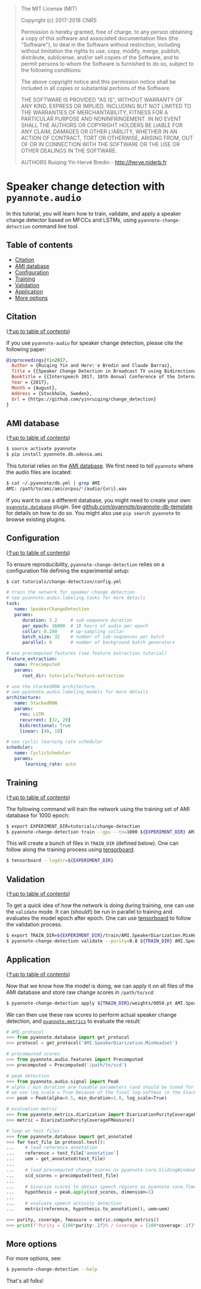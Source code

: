 > The MIT License (MIT)
>
> Copyright (c) 2017-2018 CNRS
>
> Permission is hereby granted, free of charge, to any person obtaining a copy
> of this software and associated documentation files (the "Software"), to deal
> in the Software without restriction, including without limitation the rights
> to use, copy, modify, merge, publish, distribute, sublicense, and/or sell
> copies of the Software, and to permit persons to whom the Software is
> furnished to do so, subject to the following conditions:
>
> The above copyright notice and this permission notice shall be included in all
> copies or substantial portions of the Software.
>
> THE SOFTWARE IS PROVIDED "AS IS", WITHOUT WARRANTY OF ANY KIND, EXPRESS OR
> IMPLIED, INCLUDING BUT NOT LIMITED TO THE WARRANTIES OF MERCHANTABILITY,
> FITNESS FOR A PARTICULAR PURPOSE AND NONINFRINGEMENT. IN NO EVENT SHALL THE
> AUTHORS OR COPYRIGHT HOLDERS BE LIABLE FOR ANY CLAIM, DAMAGES OR OTHER
> LIABILITY, WHETHER IN AN ACTION OF CONTRACT, TORT OR OTHERWISE, ARISING FROM,
> OUT OF OR IN CONNECTION WITH THE SOFTWARE OR THE USE OR OTHER DEALINGS IN THE
> SOFTWARE.
>
> AUTHORS
> Ruiqing Yin
> Hervé Bredin - http://herve.niderb.fr

# Speaker change detection with `pyannote.audio`

In this tutorial, you will learn how to train, validate, and apply a speaker change detector based on MFCCs and LSTMs, using `pyannote-change-detection` command line tool.

## Table of contents
- [Citation](#citation)
- [AMI database](#ami-database)
- [Configuration](#configuration)
- [Training](#training)
- [Validation](#validation)
- [Application](#application)
- [More options](#more-options)

## Citation
([↑up to table of contents](#table-of-contents))

If you use `pyannote-audio` for speaker change detection, please cite the following paper:

```bibtex
@inproceedings{Yin2017,
  Author = {Ruiqing Yin and Herv\'e Bredin and Claude Barras},
  Title = {{Speaker Change Detection in Broadcast TV using Bidirectional Long Short-Term Memory Networks}},
  Booktitle = {{Interspeech 2017, 18th Annual Conference of the International Speech Communication Association}},
  Year = {2017},
  Month = {August},
  Address = {Stockholm, Sweden},
  Url = {https://github.com/yinruiqing/change_detection}
}
```

## AMI database
([↑up to table of contents](#table-of-contents))

```bash
$ source activate pyannote
$ pip install pyannote.db.odessa.ami
```

This tutorial relies on the [AMI database](http://groups.inf.ed.ac.uk/ami/corpus). We first need to tell `pyannote` where the audio files are located:

```bash
$ cat ~/.pyannote/db.yml | grep AMI
AMI: /path/to/ami/amicorpus/*/audio/{uri}.wav
```

If you want to use a different database, you might need to create your own [`pyannote.database`](http://github.com/pyannote/pyannote-database) plugin.
See [github.com/pyannote/pyannote-db-template](https://github.com/pyannote/pyannote-db-template) for details on how to do so. You might also use `pip search pyannote` to browse existing plugins.

## Configuration
([↑up to table of contents](#table-of-contents))

To ensure reproducibility, `pyannote-change-detection` relies on a configuration file defining the experimental setup:

```bash
$ cat tutorials/change-detection/config.yml
```
```yaml
# train the network for speaker change detection
# see pyannote.audio.labeling.tasks for more details
task:
   name: SpeakerChangeDetection
   params:
      duration: 3.2     # sub-sequence duration
      per_epoch: 36000  # 10 hours of audio per epoch
      collar: 0.200     # up-sampling collar
      batch_size: 32    # number of sub-sequences per batch
      parallel: 4       # number of background batch generators

# use precomputed features (see feature extraction tutorial)
feature_extraction:
   name: Precomputed
   params:
      root_dir: tutorials/feature-extraction

# use the StackedRNN architecture.
# see pyannote.audio.labeling.models for more details
architecture:
   name: StackedRNN
   params:
     rnn: LSTM
     recurrent: [32, 20]
     bidirectional: True
     linear: [40, 10]

# use cyclic learning rate scheduler
scheduler:
   name: CyclicScheduler
   params:
       learning_rate: auto
```

## Training
([↑up to table of contents](#table-of-contents))

The following command will train the network using the training set of AMI database for 1000 epoch:

```bash
$ export EXPERIMENT_DIR=tutorials/change-detection
$ pyannote-change-detection train --gpu --to=1000 ${EXPERIMENT_DIR} AMI.SpeakerDiarization.MixHeadset
```

This will create a bunch of files in `TRAIN_DIR` (defined below).
One can follow along the training process using [tensorboard](https://github.com/tensorflow/tensorboard).
```bash
$ tensorboard --logdir=${EXPERIMENT_DIR}
```

## Validation
([↑up to table of contents](#table-of-contents))

To get a quick idea of how the network is doing during training, one can use the `validate` mode.
It can (should!) be run in parallel to training and evaluates the model epoch after epoch.
One can use [tensorboard](https://github.com/tensorflow/tensorboard) to follow the validation process.

```bash
$ export TRAIN_DIR=${EXPERIMENT_DIR}/train/AMI.SpeakerDiarization.MixHeadset.train
$ pyannote-change-detection validate --purity=0.8 ${TRAIN_DIR} AMI.SpeakerDiarization.MixHeadset
```

## Application
([↑up to table of contents](#table-of-contents))

Now that we know how the model is doing, we can apply it on all files of the AMI database and store raw change scores in `/path/to/scd`:

```bash
$ pyannote-change-detection apply ${TRAIN_DIR}/weights/0050.pt AMI.SpeakerDiarization.MixHeadset /path/to/scd
```

We can then use these raw scores to perform actual speaker change detection, and [`pyannote.metrics`](http://pyannote.github.io/pyannote-metrics/) to evaluate the result:


```python
# AMI protocol
>>> from pyannote.database import get_protocol
>>> protocol = get_protocol('AMI.SpeakerDiarization.MixHeadset')

# precomputed scores
>>> from pyannote.audio.features import Precomputed
>>> precomputed = Precomputed('/path/to/scd')

# peak detection
>>> from pyannote.audio.signal import Peak
# alpha / min_duration are tunable parameters (and should be tuned for better performance)
# we use log_scale = True because of the final log-softmax in the StackedRNN model
>>> peak = Peak(alpha=0.5, min_duration=1.0, log_scale=True)

# evaluation metric
>>> from pyannote.metrics.diarization import DiarizationPurityCoverageFMeasure
>>> metric = DiarizationPurityCoverageFMeasure()

# loop on test files
>>> from pyannote.database import get_annotated
>>> for test_file in protocol.test():
...    # load reference annotation
...    reference = test_file['annotation']
...    uem = get_annotated(test_file)
...
...    # load precomputed change scores as pyannote.core.SlidingWindowFeature
...    scd_scores = precomputed(test_file)
...
...    # binarize scores to obtain speech regions as pyannote.core.Timeline
...    hypothesis = peak.apply(scd_scores, dimension=1)
...
...    # evaluate speech activity detection
...    metric(reference, hypothesis.to_annotation(), uem=uem)

>>> purity, coverage, fmeasure = metric.compute_metrics()
>>> print(f'Purity = {100*purity:.1f}% / Coverage = {100*coverage:.1f}%')
```

## More options

For more options, see:

```bash
$ pyannote-change-detection --help
```

That's all folks!
